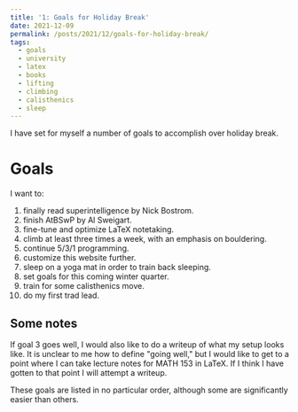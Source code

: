 ```yaml
---
title: '1: Goals for Holiday Break'
date: 2021-12-09
permalink: /posts/2021/12/goals-for-holiday-break/
tags:
  - goals
  - university
  - latex
  - books
  - lifting
  - climbing
  - calisthenics
  - sleep
---
```


I have set for myself a number of goals to accomplish over holiday break.

Goals
======
I want to:
1. finally read superintelligence by Nick Bostrom.
2. finish AtBSwP by Al Sweigart.
3. fine-tune and optimize LaTeX notetaking.
4. climb at least three times a week, with an emphasis on bouldering.
5. continue 5/3/1 programming.
6. customize this website further.
7. sleep on a yoga mat in order to train back sleeping.
8. set goals for this coming winter quarter.
9. train for some calisthenics move.
10. do my first trad lead.

Some notes
------
If goal 3 goes well, I would also like to do a writeup of what my setup looks like. It is unclear to me how to define "going well," but I would like to get to a point where I can take lecture notes for MATH 153 in LaTeX. If I think I have gotten to that point I will attempt a writeup.

These goals are listed in no particular order, although some are significantly easier than others.
